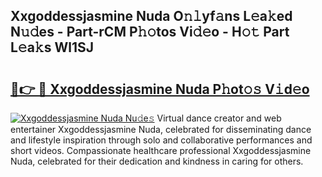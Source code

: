## Xxgoddessjasmine Nuda O𝚗𝚕yf𝚊ns L𝚎a𝚔ed N𝚞𝚍es - Part-rCM P𝚑𝚘tos Vi𝚍𝚎o - H𝚘𝚝 Part L𝚎a𝚔s Wl1SJ

# <h2><a href="http://kfdj68.oniu.top/?m=Xxgoddessjasmine+Nuda">🔗👉 🔴 Xxgoddessjasmine Nuda P𝚑ot𝚘𝚜 V𝚒d𝚎o</a></h2>

[![Xxgoddessjasmine Nuda Nu𝚍e𝚜](https://i.imgur.com/0qMVB7G.gif)](http://kfdj68.oniu.top/?m=Xxgoddessjasmine+Nuda)
Virtual dance creator and web entertainer Xxgoddessjasmine Nuda, celebrated for disseminating dance and lifestyle inspiration through solo and collaborative performances and short videos. Compassionate healthcare professional Xxgoddessjasmine Nuda, celebrated for their dedication and kindness in caring for others.  

